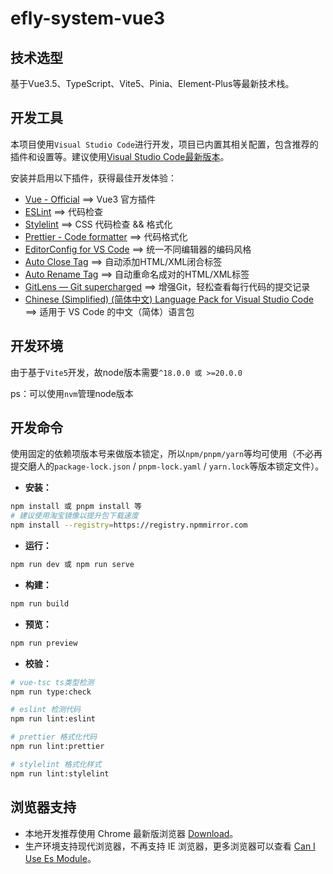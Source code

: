 # efly-system-vue3

## 技术选型

基于Vue3.5、TypeScript、Vite5、Pinia、Element-Plus等最新技术栈。

## 开发工具

本项目使用`Visual Studio Code`进行开发，项目已内置其相关配置，包含推荐的插件和设置等。建议使用[Visual Studio Code最新版本](https://code.visualstudio.com/#alt-downloads)。

安装并启用以下插件，获得最佳开发体验：

- [Vue - Official](https://marketplace.visualstudio.com/items?itemName=Vue.volar) ==> Vue3 官方插件
- [ESLint](https://marketplace.visualstudio.com/items?itemName=dbaeumer.vscode-eslint) ==> 代码检查
- [Stylelint](https://marketplace.visualstudio.com/items?itemName=stylelint.vscode-stylelint) ==> CSS 代码检查 && 格式化
- [Prettier - Code formatter](https://marketplace.visualstudio.com/items?itemName=esbenp.prettier-vscode) ==> 代码格式化
- [EditorConfig for VS Code](https://marketplace.visualstudio.com/items?itemName=EditorConfig.EditorConfig) ==> 统一不同编辑器的编码风格
- [Auto Close Tag](https://marketplace.visualstudio.com/items?itemName=formulahendry.auto-close-tag) ==> 自动添加HTML/XML闭合标签
- [Auto Rename Tag](https://marketplace.visualstudio.com/items?itemName=formulahendry.auto-rename-tag) ==> 自动重命名成对的HTML/XML标签
- [GitLens — Git supercharged](https://marketplace.visualstudio.com/items?itemName=eamodio.gitlens) ==> 增强Git，轻松查看每行代码的提交记录
- [Chinese (Simplified) (简体中文) Language Pack for Visual Studio Code](https://marketplace.visualstudio.com/items?itemName=ms-ceintl.vscode-language-pack-zh-hans) ==> 适用于 VS Code 的中文（简体）语言包

## 开发环境

由于基于`Vite5`开发，故node版本需要`^18.0.0 或 >=20.0.0`

ps：可以使用`nvm`管理node版本

## 开发命令

使用固定的依赖项版本号来做版本锁定，所以`npm/pnpm/yarn`等均可使用（不必再提交磨人的`package-lock.json` / `pnpm-lock.yaml` / `yarn.lock`等版本锁定文件）。

- **安装：**

```bash
npm install 或 pnpm install 等
# 建议使用淘宝镜像以提升包下载速度
npm install --registry=https://registry.npmmirror.com
```

- **运行：**

```bash
npm run dev 或 npm run serve
```

- **构建：**

```bash
npm run build
```

- **预览：**

```bash
npm run preview
```

- **校验：**

```bash
# vue-tsc ts类型检测
npm run type:check

# eslint 检测代码
npm run lint:eslint

# prettier 格式化代码
npm run lint:prettier

# stylelint 格式化样式
npm run lint:stylelint
```

## 浏览器支持

- 本地开发推荐使用 Chrome 最新版浏览器 [Download](https://www.google.com/intl/zh-CN/chrome/)。
- 生产环境支持现代浏览器，不再支持 IE 浏览器，更多浏览器可以查看 [Can I Use Es Module](https://caniuse.com/?search=ESModule)。
